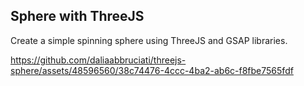 ## Sphere with ThreeJS
Create a simple spinning sphere using ThreeJS and GSAP libraries.

https://github.com/daliaabbruciati/threejs-sphere/assets/48596560/38c74476-4ccc-4ba2-ab6c-f8fbe7565fdf
